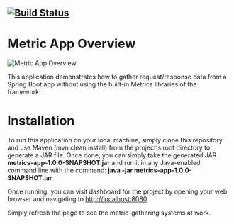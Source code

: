 [![Build Status](https://travis-ci.com/seth-ellison/metrics-app.svg?token=YZeWxGsRxyshtrfzLncA&branch=master)](https://travis-ci.com/seth-ellison/metrics-app)
---
# Metric App Overview
![Metric App Overview](https://i.imgur.com/QMuKpzk.png)

This application demonstrates how to gather request/response data from a Spring Boot app without using the built-in Metrics libraries of the framework.

# Installation
To run this application on your local machine, simply clone this repository and use Maven (mvn clean install) from the project's root directory to generate a JAR file.
Once done, you can simply take the generated JAR **metrics-app-1.0.0-SNAPSHOT.jar** and run it in any Java-enabled command line
with the command: **java -jar metrics-app-1.0.0-SNAPSHOT.jar**

Once running, you can visit dashboard for the project by opening your web browser and navigating to [http://localhost:8080](http://localhost:8080)

Simply refresh the page to see the metric-gathering systems at work.
